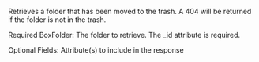 Retrieves a folder that has been moved to the trash. A 404 will be returned if the folder is not in the trash.

Required
BoxFolder: The folder to retrieve.
The _id attribute is required.

Optional
Fields: Attribute(s) to include in the response
